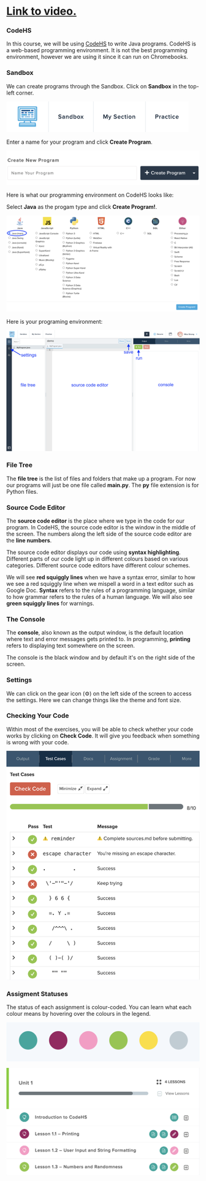 # [Link to video.](https://www.youtube.com/watch?v=rE8SmlqToxs&list=PLVD25niNi0BlpS2dC7eXz1Rm3lOb9ftaJ)

### CodeHS

In this course, we will be using [CodeHS](http://codehs.com) to write Java programs. CodeHS is a web-based programming environment. It is not the best programming environment, however we are using it since it can run on Chromebooks.

### Sandbox

We can create programs through the Sandbox. Click on **Sandbox** in the top-left corner.

![](../Images/sandbox_button.png)

Enter a name for your program and click **Create Program**.

![](../Images/create_new_program.png)

Here is what our programming environment on CodeHS looks like:

Select **Java** as the progam type and click **Create Program!**.

![](../Images/select_program_type.png)

Here is your programing environment:

![](../Images/demo_labelled.png)

### File Tree

The **file tree** is the list of files and folders that make up a program. For now our programs will just be one file called **main.py**. The **py** file extension is for Python files.

### Source Code Editor

The **source code editor** is the place where we type in the code for our program. In CodeHS, the source code editor is the window in the middle of the screen. The numbers along the left side of the source code editor are the **line numbers**.

The source code editor displays our code using **syntax highlighting**. Different parts of our code light up in different colours based on various categories. Different source code editors have different colour schemes.

We will see **red squiggly lines** when we have a syntax error, similar to how we see a red squiggly line when we mispell a word in a text editor such as Google Doc. **Syntax** refers to the rules of a programming language, similar to how grammar refers to the rules of a human language. We will also see **green squiggly lines** for warnings.

### The Console

The **console**, also known as the output window, is the default location where text and error messages gets printed to. In programming, **printing** refers to displaying text somewhere on the screen.

The console is the black window and by default it's on the right side of the screen.

### Settings

We can click on the gear icon (⚙️) on the left side of the screen to access the settings. Here we can change things like the theme and font size.

### Checking Your Code

Within most of the exercises, you will be able to check whether your code works by clicking on **Check Code**. It will give you feedback when something is wrong with your code.

![](../Images/codehs_tests_cases.png)

### Assigment Statuses

The status of each assignment is colour-coded. You can learn what each colour means by hovering over the colours in the legend.

![](../Images/codehs_circle_colours.png)

![](../Images/codehs_assignment_statuses.png)

